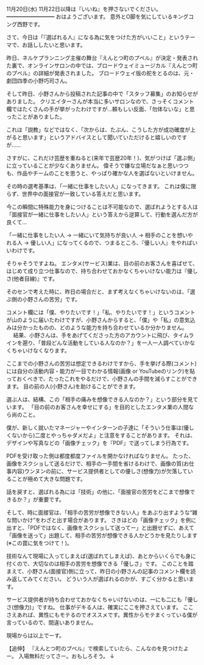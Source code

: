 11月20日(水) 11月22日以降は『いいね』を押さないでください。
━━━━━━━━━
おはようございます。
意外とO脚を気にしているキングコング西野です。

さて、今日は「『選ばれる人』になる為に気をつけた方がいいこと」というテーマで、お話ししたいと思います。

昨日、ネルケプランニング主催の舞台『えんとつ町のプペル』が決定・発表された裏で、オンラインサロンの中では、ブロードウェイミュージカル『えんとつ町のプペル』の詳細が発表されました。
ブロードウェイ版の舵をとるのは、元・劇団四季の小野巧司さん。

そして昨日、小野さんから投稿された記事の中で「スタッフ募集」のお知らせがありました。
クリエイターさんが本当に多いサロンなので、さっそくコメント欄ではたくさんの手が挙がったわけですが…頼もしい反面、「勿体ないな」と思ったことがありました。

これは「説教」などではなく、「次からは、たぶん、こうした方が成功確度が上がると思います」というアドバイスとして聞いていただけると嬉しいのですが……

さすがに、これだけ芸歴を重ねると(来年で芸歴20年！)、気がつけば「選ぶ側」に立っていることが少なくありません。
偉そうで嫌な立場だなぁと思いつつも、作品やチームのことを思うと、やっぱり確かな人を選ばないといけません。

その時の選考基準は、「一緒に仕事をしたい人」になってきます。
これは僕に限らず、世界中の面接官が一致している答えだと思います。

今この瞬間に特殊能力を身につけることは不可能なので、選ばれようとする人は「面接官が一緒に仕事をしたい人」という答えから逆算して、行動を選んだ方が良くて…

「一緒に仕事をしたい人 → 一緒にいて気持ちが良い人 → 相手のことを想いやれる人 → 優しい人」になってくるので、つまるところ、『優しい人』をやればいいわけです。

そりゃそうですよね。
エンタメ(サービス)業は、目の前のお客さんを喜ばせて、はじめて成り立つ仕事なので、持ち合わせておかなくちゃいけない能力は『優しさ(他者目線)』です。

そのセンで考えた時に、昨日の場合だと、まず考えなくちゃいけないのは、「選ぶ側の小野さんの苦労」です。

コメント欄には「僕、やりたいです！」「私、やりたいです！」というコメントが山のように届いたわけですが、小野さんからすると、「僕」や「私」の意気込みは分かったものの、どのような能力を持ち合わせているか分かりません。
　
結果、小野さんは、手をあげてくださった方のアカウントに飛び、タイムラインを遡り、「普段どんな活動をしている人なのか？」を一人一人調べていかなくちゃいけなくなります。

ここまでの小野さんの苦労は想定できるわけですから、手を挙げる際(コメント)には自分の活動内容・能力が一目でわかる情報(画像 or YouTubeのリンク)を貼っておくべきで、たったこれをやるだけで、小野さんの手間を減らすことができます。
目の前の人(小野さん)を助けることができます。

選ぶ人は、結構、この「相手の痛みを想像できる人なのか？」という部分を見ています。
「目の前のお客さんを幸せにする」を目的としたエンタメ業の人間なら尚のこと。

僕が、新しく就いたマネージャーやインターンの子達に「そういう仕事は(優しくないから)二度とやっちゃダメだよ」と注意をすることがあります。
それは、デザインや写真などの「画像チェック」を『PDF』で送ってしまう行為です。

PDFを受け取った側は都度都度ファイルを開かなければなりません。
たった、画像をスクショして送るだけで、相手の一手間を省けるわけで、画像の質(お仕事内容)ウンヌンの前に、サービス提供者としての優しさ(想像力)が欠落していることが極めて大きな問題です。

話を戻すと、選ばれる為には「技術」の他に、「面接官の苦労をどこまで想像できるか？」が重要です。

そして、時に面接官は、「相手の苦労が想像できない人」をあぶり出すような“雑な問いかけ”をわざと出す場合があります。
さきほどの「画像チェック」を例に出すと、「PDFではなく、画像をスクショして送ってー」と出題せずに、あえて「画像を送って」出題して、相手の苦労が想像できる人かどうかを見たりします(※この罠に気をつけて！)。

技術なんて現場に入ってしまえば(選ばれてしまえば)、あとからいくらでも身に付くので、大切なのは相手の苦労を想像できる「優しさ」です。
このことを踏まえて、小野さん(面接官)側に立って、昨日の小野さんの記事のコメント欄を読み返してみてください。
どういう人が選ばれるのかが、すごく分かると思います。

サービス提供者が持ち合わせておかなくちゃいけないのは、一にも二にも「優しさ(想像力)」ですね。
仕事がデキる人は、確実にここを押さえています。
ここさえあれば、異性にもモテるのでオススメです。異性からモテまくっている僕が言っているので、間違いありません。

現場からは以上でーす。

【追伸】
『えんとつ町のプペル』で検索していたら、こんなのを見つけたよー。
入場無料だってさー。おもしろそう。
↓

